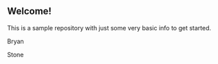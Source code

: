 ## Welcome!
This is a sample repository with just some very basic info to get started.

Bryan

Stone